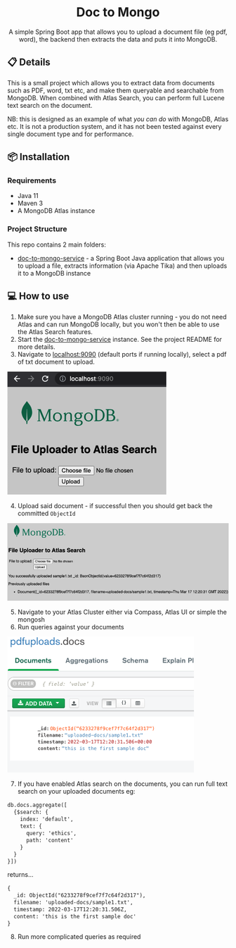 <h1 align="center">Doc to Mongo</h1>
<p align="center">A simple Spring Boot app that allows you to upload a document file (eg pdf, word), the backend then extracts the data and puts it into MongoDB.</p>

## 📋 Details
This is a small project which allows you to extract data from documents such as PDF, word, txt etc, and make them queryable
and searchable from MongoDB. When combined with Atlas Search, you can perform full Lucene text search on the document.

NB: this is designed as an example of what *you can do* with MongoDB, Atlas etc. It is not a production system, and it has not been tested
against every single document type and for performance.

## 📦 Installation

### Requirements
- Java 11
- Maven 3
- A MongoDB Atlas instance 

### Project Structure
This repo contains 2 main folders:
* [doc-to-mongo-service](doc-to-mongo-service) - a Spring Boot Java application that allows you to upload a file, extracts information (via Apache Tika)
  and then uploads it to a MongoDB instance

## 💻 How to use
1. Make sure you have a MongoDB Atlas cluster running - you do not need Atlas and can run MongoDB locally, but you won't then be able
to use the Atlas Search features.
2. Start the [doc-to-mongo-service](doc-to-mongo-service) instance. See the project README for more details.
3. Navigate to [localhost:9090](localhost:9090) (default ports if running locally), select a pdf of txt document to upload.

![Home Screen](documentation/home_screen.png)

4. Upload said document - if successful then you should get back the committed `ObjectId`

![After Upload](documentation/after_upload.png)

5. Navigate to your Atlas Cluster either via Compass, Atlas UI or simple the mongosh
6. Run queries against your documents

![Available in Compass](documentation/available_in_compass_ui.png)

7. If you have enabled Atlas search on the documents, you can run full text search on your uploaded documents eg:
```
db.docs.aggregate([
  {$search: {
    index: 'default',
    text: {
      query: 'ethics',
      path: 'content'
    }
  }
}])
```
returns...
```
{ 
  _id: ObjectId("6233278f9cef7f7c64f2d317"),
  filename: 'uploaded-docs/sample1.txt',
  timestamp: 2022-03-17T12:20:31.506Z,
  content: 'this is the first sample doc'
}
```
8. Run more complicated queries as required



